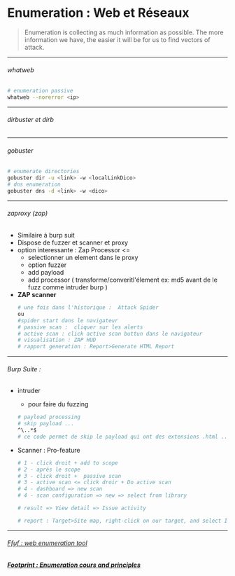 # Enumeration : Web et Réseaux

>Enumeration is collecting as much information as possible. The more information we have, the easier it will be for us to find vectors of attack.

-----
###### whatweb
```bash
# enumeration passive
whatweb --norerror <ip>
```
----
###### dirbuster et dirb
----
###### gobuster
```bash
# enumerate directories
gobuster dir -u <link> -w <localLinkDico>
# dns enumeration
gobuster dns -d <link> -w <dico>
```
----
###### zaproxy (zap)
* Similaire à burp suit  
* Dispose de fuzzer et scanner et proxy 
* option interessante : Zap Processor <=
    * selectionner un element dans le proxy
    * option fuzzer
    * add payload 
    * add processor ( transforme/converitl'élement ex: md5 avant de le fuzz comme intruder burp )
* **ZAP scanner**
    ```bash
    # une fois dans l'historique :  Attack Spider 
    ou
    #spider start dans le navigateur 
    # passive scan :  cliquer sur les alerts
    # active scan : click active scan buttun dans le navigateur
    # visualisation : ZAP HUD
    # rapport generation : Report>Generate HTML Report
    ```
-----
###### Burp Suite :
- intruder 
    * pour faire du fuzzing 

    ```bash
    # payload processing 
    # skip payload ...
    ^\..*$
    # ce code permet de skip le payload qui ont des extensions .html .... dans le cas où on veut eviter de les utiliser dans le dico
    ```
- Scanner : Pro-feature
    ```bash
    # 1 - click droit + add to scope 
    # 2 - après le scope
    # 3 - click droit +  passive scan
    # 3 - active scan <= click droir + Do active scan
    # 4 - dashboard => new scan
    # 4 - scan configuration => new => select from library

    # result => View detail => Issue activity 

    # report : Target>Site map, right-click on our target, and select Issue>Report issues for this host
    ```
----
###### [_Ffuf : web enumeration tool_](../Tools/Ffuf.md)

##### [_Footprint : Enumeration cours and principles_](../HackTheBox/Academy/Footprinting.md)
